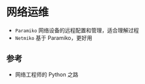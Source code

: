 # 网络运维


- `Paramiko` 网络设备的远程配置和管理，适合理解过程
- `Netmiko` 基于 Paramiko，更好用









## 参考

- 网络工程师的 Python 之路